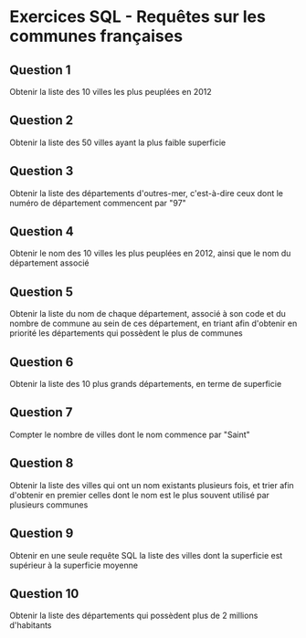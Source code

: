 # Exercices SQL - Requêtes sur les communes françaises

## Question 1
Obtenir la liste des 10 villes les plus peuplées en 2012

## Question 2
Obtenir la liste des 50 villes ayant la plus faible superficie

## Question 3
Obtenir la liste des départements d'outres-mer, c'est-à-dire ceux dont le numéro de département commencent par "97"

## Question 4
Obtenir le nom des 10 villes les plus peuplées en 2012, ainsi que le nom du département associé

## Question 5
Obtenir la liste du nom de chaque département, associé à son code et du nombre de commune au sein de ces département, en triant afin d'obtenir en priorité les départements qui possèdent le plus de communes

## Question 6
Obtenir la liste des 10 plus grands départements, en terme de superficie

## Question 7
Compter le nombre de villes dont le nom commence par "Saint"

## Question 8
Obtenir la liste des villes qui ont un nom existants plusieurs fois, et trier afin d'obtenir en premier celles dont le nom est le plus souvent utilisé par plusieurs communes

## Question 9
Obtenir en une seule requête SQL la liste des villes dont la superficie est supérieur à la superficie moyenne

## Question 10
Obtenir la liste des départements qui possèdent plus de 2 millions d'habitants
